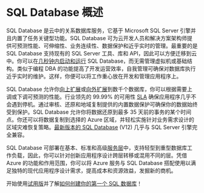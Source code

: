 <properties
   pageTitle="什么是 SQL Database"
   description="了解 Azure SQL Database、Microsoft 的关系数据库管理系统 (RDBMS) 和云中 PaaS 解决方案的技术详细信息与功能。"
   services="sql-database"
   documentationCenter=""
   authors="shontnew"
   manager="jeffreyg"
   editor="monicar"/>

<tags
   ms.service="sql-database"
   ms.devlang="na"
   ms.topic="article"
   ms.tgt_pltfrm="na"
   ms.workload="data-management"
   ms.date="04/14/2015"
   wacn.date="05/25/2015"
   ms.author="shkurhek"/>

# SQL Database 概述

SQL Database 是云中的关系数据库服务，它基于 Microsoft SQL Server 引擎并且内置了任务关键型功能。SQL Database 可为云开发人员和解决方案架构师提供可预测性能、可伸缩性、业务连续性、数据保护和近乎实时的管理。最重要的是 SQL Database 支持现有的 SQL Server 工具、库和 API，因此可以方便迁移到云中。你可以在[几秒钟内启动和运行](sql-database-get-started) SQL Database，而无需管理虚拟机或基础结构。类似于编程 DBA 的功能提高了开发运营效率，自我管理可确保对数据库执行近乎实时的维护。这样，你便可以将工作重心放在开发和管理应用程序上。

SQL Database 允许你[向上扩展](sql-database-service-tiers)或[向外扩展](sql-database-elastic-scale-get-started)到数千个数据库，你可以根据需要上调或下调可预测的性能。行业领先的 99.99% 的可用性 [SLA](/support/legal/sla) 确保应用程序几乎不会遇到停机。通过审核、还原和地域复制提供的内置数据保护可确保你的数据始终受到保护。SQL Database 允许你将数据还原到最多 35 天前的事务的某个时间点。你还可以将数据复制到选择的 Azure 区域，并轻松实施针对业务需求设计的区域灾难恢复策略。[最新版本的 SQL Database](sql-database-preview-whats-new) (V12) 几乎与 SQL Server 引擎完全兼容。

SQL Database 可部署在基本、标准和高级[服务层](sql-database-service-tiers)中，支持轻型到重型数据库工作负载，因此，你可以针对创新应用程序设计跨层转移或混用不同的层。凭借 Azure 的功能和作用范围，你可以将 Azure 服务与 SQL Database 搭配使用以满足独特的现代应用程序设计需求，提高成本和资源效益，发掘新的商机。

开始使用[试用版](/pricing/1rmb-trial)并了解[如何创建你的第一个 SQL 数据库](sql-database-get-started)！

<!--HONumber=55-->